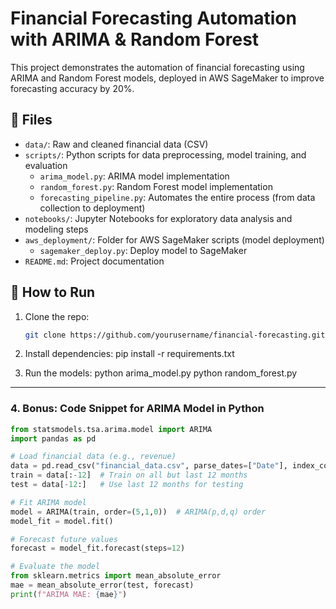 # Financial Forecasting Automation with ARIMA & Random Forest

This project demonstrates the automation of financial forecasting using ARIMA and Random Forest models, deployed in AWS SageMaker to improve forecasting accuracy by 20%.

## 📂 Files
- `data/`: Raw and cleaned financial data (CSV)
- `scripts/`: Python scripts for data preprocessing, model training, and evaluation
    - `arima_model.py`: ARIMA model implementation
    - `random_forest.py`: Random Forest model implementation
    - `forecasting_pipeline.py`: Automates the entire process (from data collection to deployment)
- `notebooks/`: Jupyter Notebooks for exploratory data analysis and modeling steps
- `aws_deployment/`: Folder for AWS SageMaker scripts (model deployment)
    - `sagemaker_deploy.py`: Deploy model to SageMaker
- `README.md`: Project documentation

## 🚀 How to Run
1. Clone the repo:
   ```bash
   git clone https://github.com/yourusername/financial-forecasting.git
   
2. Install dependencies: 
pip install -r requirements.txt

3. Run the models:
python arima_model.py
python random_forest.py

---

### 4. **Bonus: Code Snippet for ARIMA Model in Python**

```python
from statsmodels.tsa.arima.model import ARIMA
import pandas as pd

# Load financial data (e.g., revenue)
data = pd.read_csv("financial_data.csv", parse_dates=["Date"], index_col="Date")
train = data[:-12]  # Train on all but last 12 months
test = data[-12:]   # Use last 12 months for testing

# Fit ARIMA model
model = ARIMA(train, order=(5,1,0))  # ARIMA(p,d,q) order
model_fit = model.fit()

# Forecast future values
forecast = model_fit.forecast(steps=12)

# Evaluate the model
from sklearn.metrics import mean_absolute_error
mae = mean_absolute_error(test, forecast)
print(f"ARIMA MAE: {mae}")
